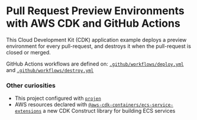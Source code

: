 # Pull Request Preview Environments with AWS CDK and GitHub Actions

This Cloud Development Kit (CDK) application example deploys a preview environment for every pull-request, and destroys it when the pull-request is closed or merged.

GitHub Actions workflows are defined on: [`.github/workflows/deploy.yml`](.github/workflows/deploy.yml) and [`.github/workflows/destroy.yml`](.github/workflows/destroy.yml)

### Other curiosities

- This project configured with [`projen`](https://github.com/eladb/projen)
- AWS resources declared with [`@aws-cdk-containers/ecs-service-extensions`](https://www.npmjs.com/package/@aws-cdk-containers/ecs-service-extensions) a new CDK Construct library for building ECS services
